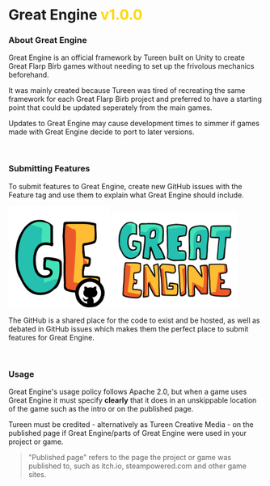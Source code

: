 # Great Engine <span style="color:gold">v1.0.0</span>

### About Great Engine
Great Engine is an official framework by Tureen built on Unity to create Great Flarp Birb games without needing to set up the frivolous mechanics beforehand.

It was mainly created because Tureen was tired of recreating the same framework for each Great Flarp Birb project and preferred to have a starting point that could be updated seperately from the main games.

Updates to Great Engine may cause development times to simmer if games made with Great Engine decide to port to later versions.

<br/>

### Submitting Features
To submit features to Great Engine, create new GitHub issues with the Feature tag and use them to explain what Great Engine should include.

<img src="Assets/Sprites/UI/Logo/GE_Icon%20GithubVersion.png" width="200"/> <img src="Assets/Sprites/UI/Logo/Great%20Engine.png" width="250"/>

The GitHub is a shared place for the code to exist and be hosted, as well as debated in GitHub issues which makes them the perfect place to submit features for Great Engine.

<br/>

### Usage
Great Engine's usage policy follows Apache 2.0, but when a game uses Great Engine it must specify **clearly** that it does in an unskippable location of the game such as the intro or on the published page.

Tureen must be credited - alternatively as Tureen Creative Media - on the published page if Great Engine/parts of Great Engine were used in your project or game.

 > "Published page" refers to the page the project or game was published to, such as itch.io, steampowered.com and other game sites.